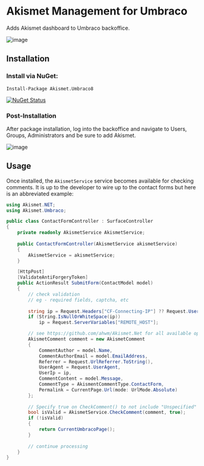 # Akismet Management for Umbraco
Adds Akismet dashboard to Umbraco backoffice.

![image](https://user-images.githubusercontent.com/20478373/112371956-ce623580-8ca4-11eb-9c7f-a87e58e42e97.png)

## Installation

### Install via NuGet:

```
Install-Package Akismet.Umbraco8
```

[![NuGet Status](https://buildstats.info/nuget/Akismet.Umbraco9?includePreReleases=true)](https://www.nuget.org/packages/Akismet.Umbraco9/)

### Post-Installation

After package installation, log into the backoffice and navigate to Users, Groups, Administrators and be sure to add Akismet.

![image](https://user-images.githubusercontent.com/20478373/112378469-9828b400-8cac-11eb-8a9e-8d35155aab0e.png)

## Usage
Once installed, the `AkismetService` service becomes available for checking comments. It is up to the developer to wire up to the contact forms but here is an abbreviated example:

```csharp
using Akismet.NET;
using Akismet.Umbraco;

public class ContactFormController : SurfaceController
{
    private readonly AkismetService AkismetService;
    
    public ContactFormController(AkismetService akismetService)
    {
        AkismetService = akismetService;
    }

    [HttpPost]
    [ValidateAntiForgeryToken]
    public ActionResult SubmitForm(ContactModel model)
    {
        // check validation
        // eg - required fields, captcha, etc
        
        string ip = Request.Headers["CF-Connecting-IP"] ?? Request.UserHostAddress;
        if (String.IsNullOrWhiteSpace(ip))
            ip = Request.ServerVariables["REMOTE_HOST"];

        // see https://github.com/ahwm/Akismet.Net for all available options
        AkismetComment comment = new AkismetComment
        {
            CommentAuthor = model.Name,
            CommentAuthorEmail = model.EmailAddress,
            Referrer = Request.UrlReferrer.ToString(),
            UserAgent = Request.UserAgent,
            UserIp = ip,
            CommentContent = model.Message,
            CommentType = AkismentCommentType.ContactForm,
            Permalink = CurrentPage.Url(mode: UrlMode.Absolute)
        };
        
        // Specify true on CheckComment() to not include "Unspecified" as valid comments
        bool isValid = AkismetService.CheckComment(comment, true);
        if (!isValid)
        {
            return CurrentUmbracoPage();
        }
        
        // continue processing
    }
}
```
